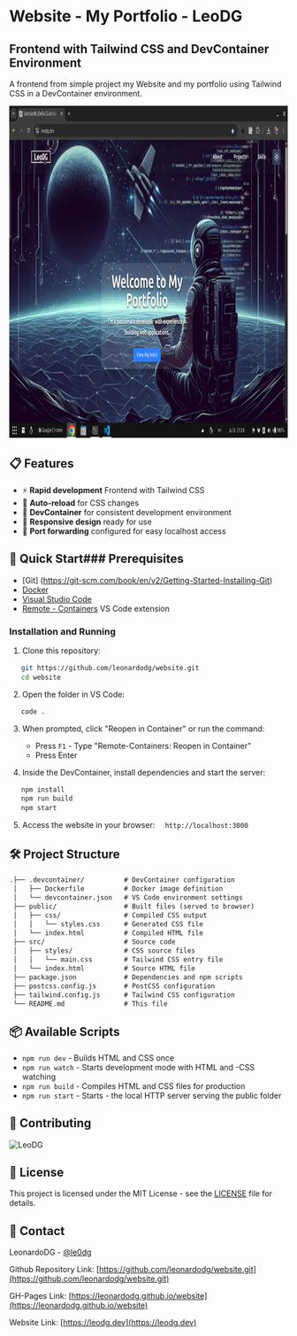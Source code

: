 # Website - My Portfolio - LeoDG
## Frontend with Tailwind CSS and DevContainer Environment
A frontend from simple project my Website and my portfolio using Tailwind CSS in a DevContainer environment.

<img width="800" height="600" alt="homepage" src="https://github.com/leonardodg/website/blob/main/src/images/leodg.dev.png?raw=true">


## 📋 Features
- ⚡ **Rapid development** Frontend with Tailwind CSS
- 🔄 **Auto-reload** for CSS changes
- 🐳 **DevContainer** for consistent development environment
- 📱 **Responsive design** ready for use
- 🔌 **Port forwarding** configured for easy localhost access

## 🚀 Quick Start### Prerequisites
- [Git] (https://git-scm.com/book/en/v2/Getting-Started-Installing-Git)
- [Docker](https://www.docker.com/products/docker-desktop/)
- [Visual Studio Code](https://code.visualstudio.com/)
- [Remote - Containers](https://marketplace.visualstudio.com/items?itemName=ms-vscode-remote.remote-containers) VS Code extension

### Installation and Running

1. Clone this repository:
```bash   
   git https://github.com/leonardodg/website.git
   cd website   
```

2. Open the folder in VS Code:
```bash
   code .
```

3. When prompted, click "Reopen in Container" or run the command:
   - Press `F1`   - Type "Remote-Containers: Reopen in Container"
   - Press Enter

4. Inside the DevContainer, install dependencies and start the server:
```bash
   npm install
   npm run build
   npm start
```

5. Access the website in your browser:
```   http://localhost:3000   ```
   
## 🛠 Project Structure

```
.├── .devcontainer/          # DevContainer configuration
 │   ├── Dockerfile          # Docker image definition
 │   └── devcontainer.json   # VS Code environment settings
 ├── public/                 # Built files (served to browser)
 │   ├── css/                # Compiled CSS output
 │   │   └── styles.css      # Generated CSS file
 │   └── index.html          # Compiled HTML file 
 ├── src/                    # Source code 
 │   ├── styles/             # CSS source files
 │   │   └── main.css        # Tailwind CSS entry file
 │   └── index.html          # Source HTML file
 ├── package.json            # Dependencies and npm scripts
 ├── postcss.config.js       # PostCSS configuration
 ├── tailwind.config.js      # Tailwind CSS configuration
 └── README.md               # This file
```
 
 ## 📦 Available Scripts
- ```npm run dev``` - Builds HTML and CSS once
- ```npm run watch``` - Starts development mode with HTML and -CSS watching
- ```npm run build``` - Compiles HTML and CSS files for production 
- ```npm run start``` - Starts - the local HTTP server serving the public folder
 
 ## 🤝 Contributing
 
 <img src="https://avatars.githubusercontent.com/u/1678290?s=400&u=2f875356b82f055057b6e9679c0b66001b9b29f9&v=4" title="LeoDG" >


 ## 📄 License
 This project is licensed under the MIT License - see the [LICENSE](LICENSE) file for details.
 
 ## 📮 Contact
 
LeonardoDG - [@le0dg](https://www.linkedin.com/in/le0dg)

Github Repository Link: [https://github.com/leonardodg/website.git](https://github.com/leonardodg/website.git)

GH-Pages Link: [https://leonardodg.github.io/website](https://leonardodg.github.io/website)

Website Link: [https://leodg.dev](https://leodg.dev)